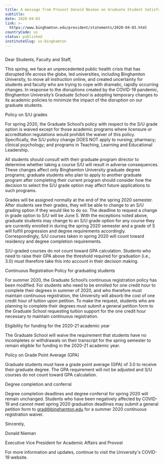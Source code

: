 ```yaml
---
title: A message from Provost Donald Neiman on Graduate Student Satisfactory/Unsatisfactory (S/U) and other policies for spring 2020
subtitle: 
date: 2020-04-03
link: >-
  https://www.binghamton.edu/president/statements/2020-04-03.html
countryCode: us
status: published
instituteSlug: us-binghamton
---
```

![]()

Dear Students, Faculty and Staff,

This spring, we face an unprecedented public health crisis that has disrupted life across the globe, led universities, including Binghamton University, to move all instruction online, and created uncertainty for students and faculty who are trying to cope with dramatic, rapidly occurring changes. In response to the disruptions created by the COVID-19 pandemic, Binghamton University’s Graduate School is adopting temporary changes to its academic policies to minimize the impact of the disruption on our graduate students.

Policy on S/U grades

For spring 2020, the Graduate School’s policy with respect to the S/U grade option is waived except for those academic programs where licensure or accreditation regulations would prohibit the waiver of this policy. Specifically, the S/U policy change DOES NOT apply to nursing; pharmacy; clinical psychology; and programs in Teaching, Learning and Educational Leadership.

All students should consult with their graduate program director to determine whether taking a course S/U will result in adverse consequences. These changes affect only Binghamton University graduate degree programs; graduate students who plan to apply to another graduate program after completing their current program should consider how the decision to select the S/U grade option may affect future applications to such programs.

Grades will be assigned normally at the end of the spring 2020 semester. After students see their grades, they will be able to change to an S/U grading option if they would like to do so. The deadline to request a change in grade option to S/U will be June 5. With the exceptions noted above, graduate students may change to an S/U grade option for any course they are currently enrolled in during the spring 2020 semester and a grade of S will fulfill progression and degree requirements accordingly. Correspondingly, S/U courses taken in spring 2020 will count toward residency and degree completion requirements.

S/U-graded courses do not count toward GPA calculation. Students who need to raise their GPA above the threshold required for graduation (i.e., 3.0) must therefore take this into account in their decision making.

Continuous Registration Policy for graduating students

For summer 2020, the Graduate School’s continuous registration policy has been modified. For students who need to be enrolled for one credit hour to complete their degrees in summer of 2020, and who therefore must maintain continuous registration, the University will absorb the cost of one credit hour of tuition upon petition. To make the request, students who are planning to complete their degrees must submit a general petition form to the Graduate School requesting tuition support for the one credit hour necessary to maintain continuous registration.

Eligibility for funding for the 2020-21 academic year

The Graduate School will waive the requirement that students have no incompletes or withdrawals on their transcript for the spring semester to remain eligible for funding in the 2020-21 academic year.

Policy on Grade Point Average (GPA)

Graduate students must have a grade point average (GPA) of 3.0 to receive their graduate degree. The GPA requirement will not be adjusted and S/U courses do not count toward GPA calculation.

Degree completion and conferral

Degree completion deadlines and degree conferral for spring 2020 will remain unchanged. Students who have been negatively affected by COVID-19 and cannot meet spring 2020 graduation deadlines may submit a general petition form to grad@binghamton.edu for a summer 2020 continuous registration waiver.

Sincerely,

Donald Nieman

Executive Vice President for Academic Affairs and Provost

For more information and updates, continue to visit the University's COVID-19 website.
